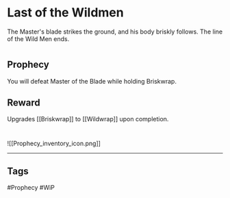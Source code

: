 # Last of the Wildmen
The Master's blade strikes the ground, and his body briskly follows. The line of the Wild Men ends.
#
## Prophecy
You will defeat Master of the Blade while holding Briskwrap.
## Reward
Upgrades [[Briskwrap]] to [[Wildwrap]] upon completion. 

#
![[Prophecy_inventory_icon.png]]

---
## Tags
#Prophecy
#WiP 